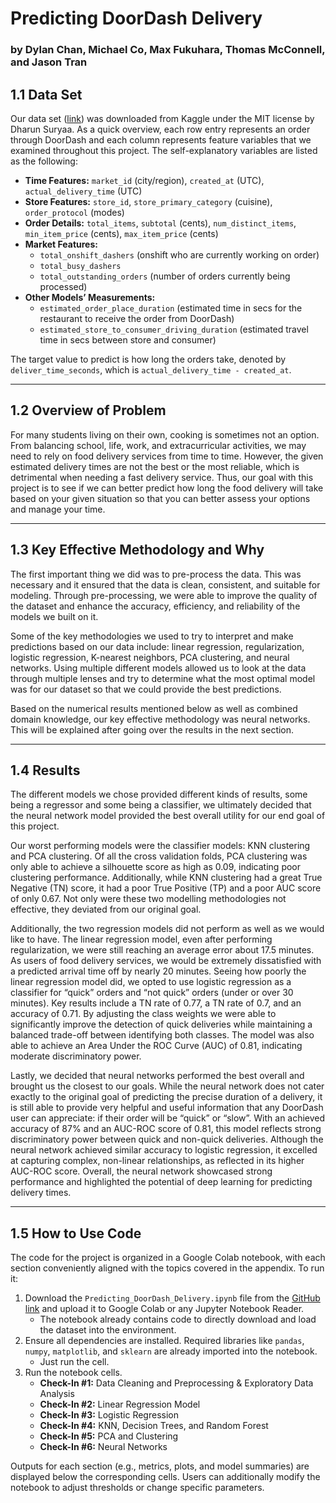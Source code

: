 # Predicting DoorDash Delivery
### by Dylan Chan, Michael Co, Max Fukuhara, Thomas McConnell, and Jason Tran
## 1.1 Data Set
Our data set ([link](https://www.kaggle.com/datasets/dharun4772/doordash-eta-prediction)) was downloaded from Kaggle under the MIT license by Dharun Suryaa. As a quick overview, each row entry represents an order through DoorDash and each column represents feature variables that we examined throughout this project. The self-explanatory variables are listed as the following:

- **Time Features:** `market_id` (city/region), `created_at` (UTC), `actual_delivery_time` (UTC)
- **Store Features:** `store_id`, `store_primary_category` (cuisine), `order_protocol` (modes)
- **Order Details:** `total_items`, `subtotal` (cents), `num_distinct_items`, `min_item_price` (cents), `max_item_price` (cents)
- **Market Features:** 
  - `total_onshift_dashers` (onshift who are currently working on order) 
  - `total_busy_dashers` 
  - `total_outstanding_orders` (number of orders currently being processed)
- **Other Models’ Measurements:** 
  - `estimated_order_place_duration` (estimated time in secs for the restaurant to receive the order from DoorDash) 
  - `estimated_store_to_consumer_driving_duration` (estimated travel time in secs between store and consumer)

The target value to predict is how long the orders take, denoted by `deliver_time_seconds`, which is `actual_delivery_time - created_at`.

---

## 1.2 Overview of Problem
For many students living on their own, cooking is sometimes not an option. From balancing school, life, work, and extracurricular activities, we may need to rely on food delivery services from time to time. However, the given estimated delivery times are not the best or the most reliable, which is detrimental when needing a fast delivery service. Thus, our goal with this project is to see if we can better predict how long the food delivery will take based on your given situation so that you can better assess your options and manage your time.

---

## 1.3 Key Effective Methodology and Why
The first important thing we did was to pre-process the data. This was necessary and it ensured that the data is clean, consistent, and suitable for modeling. Through pre-processing, we were able to improve the quality of the dataset and enhance the accuracy, efficiency, and reliability of the models we built on it.

Some of the key methodologies we used to try to interpret and make predictions based on our data include: linear regression, regularization, logistic regression, K-nearest neighbors, PCA clustering, and neural networks. Using multiple different models allowed us to look at the data through multiple lenses and try to determine what the most optimal model was for our dataset so that we could provide the best predictions.

Based on the numerical results mentioned below as well as combined domain knowledge, our key effective methodology was neural networks. This will be explained after going over the results in the next section.

---

## 1.4 Results
The different models we chose provided different kinds of results, some being a regressor and some being a classifier, we ultimately decided that the neural network model provided the best overall utility for our end goal of this project.

Our worst performing models were the classifier models: KNN clustering and PCA clustering. Of all the cross validation folds, PCA clustering was only able to achieve a silhouette score as high as 0.09, indicating poor clustering performance. Additionally, while KNN clustering had a great True Negative (TN) score, it had a poor True Positive (TP) and a poor AUC score of only 0.67. Not only were these two modelling methodologies not effective, they deviated from our original goal.

Additionally, the two regression models did not perform as well as we would like to have. The linear regression model, even after performing regularization, we were still reaching an average error about 17.5 minutes. As users of food delivery services, we would be extremely dissatisfied with a predicted arrival time off by nearly 20 minutes. Seeing how poorly the linear regression model did, we opted to use logistic regression as a classifier for “quick” orders and “not quick” orders (under or over 30 minutes). Key results include a TN rate of 0.77, a TN rate of 0.7, and an accuracy of 0.71. By adjusting the class weights we were able to significantly improve the detection of quick deliveries while maintaining a balanced trade-off between identifying both classes. The model was also able to achieve an Area Under the ROC Curve (AUC) of 0.81, indicating moderate discriminatory power.

Lastly, we decided that neural networks performed the best overall and brought us the closest to our goals. While the neural network does not cater exactly to the original goal of predicting the precise duration of a delivery, it is still able to provide very helpful and useful information that any DoorDash user can appreciate: if their order will be “quick” or “slow”. With an achieved accuracy of 87% and an AUC-ROC score of 0.81, this model reflects strong discriminatory power between quick and non-quick deliveries. Although the neural network achieved similar accuracy to logistic regression, it excelled at capturing complex, non-linear relationships, as reflected in its higher AUC-ROC score. Overall, the neural network showcased strong performance and highlighted the potential of deep learning for predicting delivery times.

---

## 1.5 How to Use Code
The code for the project is organized in a Google Colab notebook, with each section conveniently aligned with the topics covered in the appendix. To run it:

1. Download the `Predicting_DoorDash_Delivery.ipynb` file from the [GitHub link](https://github.com/maxfukuh4ra/doordashdelivery) and upload it to Google Colab or any Jupyter Notebook Reader.
   - The notebook already contains code to directly download and load the dataset into the environment.
2. Ensure all dependencies are installed. Required libraries like `pandas`, `numpy`, `matplotlib`, and `sklearn` are already imported into the notebook.
   - Just run the cell.
3. Run the notebook cells.
   - **Check-In #1:** Data Cleaning and Preprocessing & Exploratory Data Analysis
   - **Check-In #2:** Linear Regression Model
   - **Check-In #3:** Logistic Regression
   - **Check-In #4:** KNN, Decision Trees, and Random Forest
   - **Check-In #5:** PCA and Clustering
   - **Check-In #6:** Neural Networks

Outputs for each section (e.g., metrics, plots, and model summaries) are displayed below the corresponding cells. Users can additionally modify the notebook to adjust thresholds or change specific parameters.
